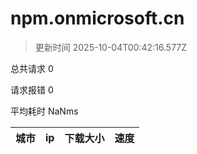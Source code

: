 
  # npm.onmicrosoft.cn

  > 更新时间 2025-10-04T00:42:16.577Z
  
  总共请求 0

  请求报错 0

  平均耗时 NaNms

|城市|ip|下载大小|速度|
|-----|----------|---|---|

  